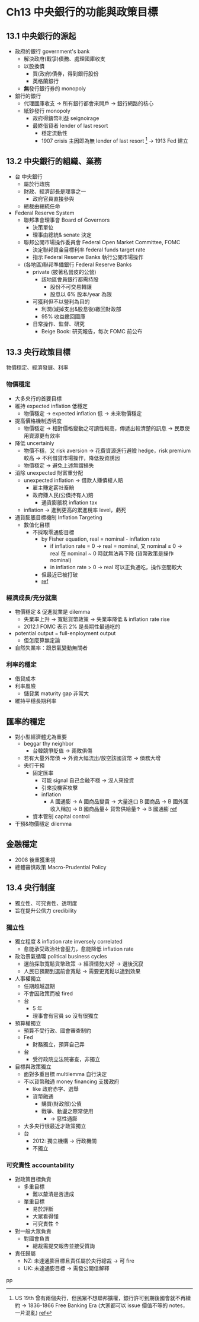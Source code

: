# Ch13 中央銀行的功能與政策目標
## 13.1 中央銀行的源起
- 政府的銀行 government's bank
  - 解決政府(戰爭)債務、處理國庫收支
  - 以股換債
    - 買(政府)債券，得到銀行股份
    - 英格蘭銀行  
  - **無**發行銀行券的 monopoly
- 銀行的銀行
  - 代理國庫收支 → 所有銀行都會來開戶 → 銀行網路的核心
  - 紙鈔發行 monopoly
    - 政府得鑄幣利益 seignoirage 
    - 最終借貸者 lender of last resort
      - 穩定流動性
      - 1907 crisis 主因即為無 lender of last resort [^1]
       → 1913 Fed 建立
[^1]:US 19th 曾有兩個央行，但民眾不想聯邦擴權，銀行許可到期後國會就不再續約 → 1836-1866 Free Banking Era (大家都可以 issue 價值不等的 notes，一片混亂) [ref](https://en.wikipedia.org/wiki/History_of_central_banking_in_the_United_States#1837%E2%80%931862:_%22Free_Banking%22_Era)

## 13.2 中央銀行的組織、業務
- 台 中央銀行
  - 屬於行政院
  - 財政、經濟部長是理事之一
    - 政府官員直接參與
  - 總裁由總統任命
- Federal Reserve System
  - 聯邦準會理事會 Board of Governors
    - 決策單位
    - 理事由總統& senate 決定
  - 聯邦公開市場操作委員會 Federal Open Market Committee, FOMC
    - 決定聯邦資金目標利率 federal funds target rate
    - 指示 Federal Reserve Banks 執行公開市場操作
  - (各地區)聯邦準備銀行 Federal Reserve Banks
    - private (披著私營皮的公營)
      - 該地區會員銀行都需持股
        - 股份不可交易轉讓
        - 股息以 6% 股本/year 為限 
    - 可獲利但不以營利為目的
      - 利潤(減掉支出&股息後)繳回財政部
      - 95% 收益繳回國庫
    - 日常操作、監督、研究
      - Beige Book: 研究報告，每次 FOMC 前公布

## 13.3 央行政策目標
物價穩定、經濟發展、利率
### 物價穩定
- 大多央行的首要目標
- 維持 expected inflation 低穩定
  - 物價穩定 → expected inflation 低 → 未來物價穩定
- 提高價格機制透明度
  - 物價穩定 → 相對價格變動之可讀性較高，傳遞出較清楚的訊息 → 民眾使用資源更有效率
- 降低 uncertainly
  - 物價不穩，又 risk aversion → 花費資源進行避險 hedge，risk premium 較高 → 不利借貸市場操作，降低投資誘因
  - 物價穩定 → 避免上述無謂損失  
- 消除 unexpected 財富重分配
  - unexpected inflation → 借款人賺債權人賠
    - 雇主賺定薪社畜賠
    - 政府賺人民(公債持有人)賠
      - 通貨膨脹稅 inflation tax
  - inflation → 進到更高的累進稅率 level，虧死
- 通貨膨脹目標機制 Inflation Targeting
  - 數值化目標
    - 不採取零通膨目標
      - by Fisher equation, real = nominal - inflation rate
        - if inflation rate = 0 → real = nominal, 又 nominal $\geq$ 0 → real 在 nominal ~ 0 時就無法再下降 (貨幣政策是操作 nominal)
        - in inflation rate > 0 → real 可以正負通吃，操作空間較大
      - 但最近已被打破
      - [ref](https://www.investopedia.com/terms/z/zero-bound-interest-rate.asp)

### 經濟成長/充分就業
  - 物價穩定 & 促進就業是 dilemma
    - 失業率上升 → 寬鬆貨幣政策 → 失業率降低 & inflation rate rise
    - 2012.1 FOMC 表示 2% 是長期性最通吃的
  - potential output = full-enployment output
    - 但怎麼算無定論
  - 自然失業率：跟景氣變動無關者

### 利率的穩定
- 借貸成本
- 利率風險
  - 儲貸業 maturity gap 非常大
- 維持平穩長期利率

## 匯率的穩定
- 對小型經濟體尤為重要
  - beggar thy neighbor
    - 台韓競爭貶值 → 兩敗俱傷
  - 若有大量外幣債 → 外資大幅流出/放空該國貨幣 → 債務大增
  - 央行干預
    - 固定匯率
      - 可能 signal 自己金融不穩 → 沒人來投資
      - 引來投機客攻擊
      - inflation 
        - A 國通膨 → A 國商品變貴 → 大量進口 B 國商品 → B 國外匯收入稱加 → B 國商品量↓ 貨幣供給量↑ → B 國通膨 
        [ref](https://wiki.mbalib.com/zh-tw/%E5%9B%BA%E5%AE%9A%E6%B1%87%E7%8E%87%E5%88%B6#.E5.9B.BA.E5.AE.9A.E6.B1.87.E7.8E.87.E5.88.B6.E5.BA.A6.E7.9A.84.E5.88.A9.E5.BC.8A.E5.88.86.E6.9E.90)
    - 資本管制 capital control
- 干預&物價穩定 dilemma

## 金融穩定
- 2008 後重獲重視
- 總體審慎政策 Macro-Prudential Policy

## 13.4 央行制度
- 獨立性、可究責性、透明度
- 旨在提升公信力 credibility

### 獨立性
- 獨立程度 & inflation rate inversely correlated
  - 愈能承受政治社會壓力，愈能降低 inflation rate
- 政治景氣循環 political business cycles
  - 選前採取寬鬆貨幣政策 → 經濟情勢大好 → 選後沉寂
  - 人民已預期到選前會寬鬆 → 需要更寬鬆以達到效果
- 人事權獨立
  - 任期超越選期
  - 不會因政策而被 fired
  - 台
    - 5 年
    - 理事會有官員 so 沒有很獨立
- 預算權獨立
  - 預算不受行政、國會審查制約
  - Fed
    - 財務獨立，預算自己弄
  - 台
    - 受行政院立法院審查，非獨立
- 目標與政策獨立
  - 面對多重目標 multilemma 自行決定
  - 不以貨幣融通 money financing 支援政府
    - like 政府赤字、選舉
    - 貨幣融通
      - 購買(財政部)公債
      - 戰爭、動盪之際常使用
        - → 惡性通膨
  - 大多央行很最近才政策獨立
  - 台
    - 2012: 獨立機構 → 行政機關
    - 不獨立

### 可究責性 accountability
- 對政策目標負責
  - 多重目標
    - 難以釐清是否達成
  - 單重目標
    - 易於評斷
    - 大眾看得懂
    - 可究責性 ↑
- 對一般大眾負責
  - 對國會負責
    - 總裁需提交報告並接受質詢
- 責任歸屬
  - NZ: 未達通膨目標且責任屬於央行總裁 → 可 fire
  - UK: 未達通膨目標 → 需發公開信解釋

pp 